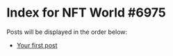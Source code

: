 # Index for NFT World #6975
Posts will be displayed in the order below:

- [Your first post](./001-first.md)

